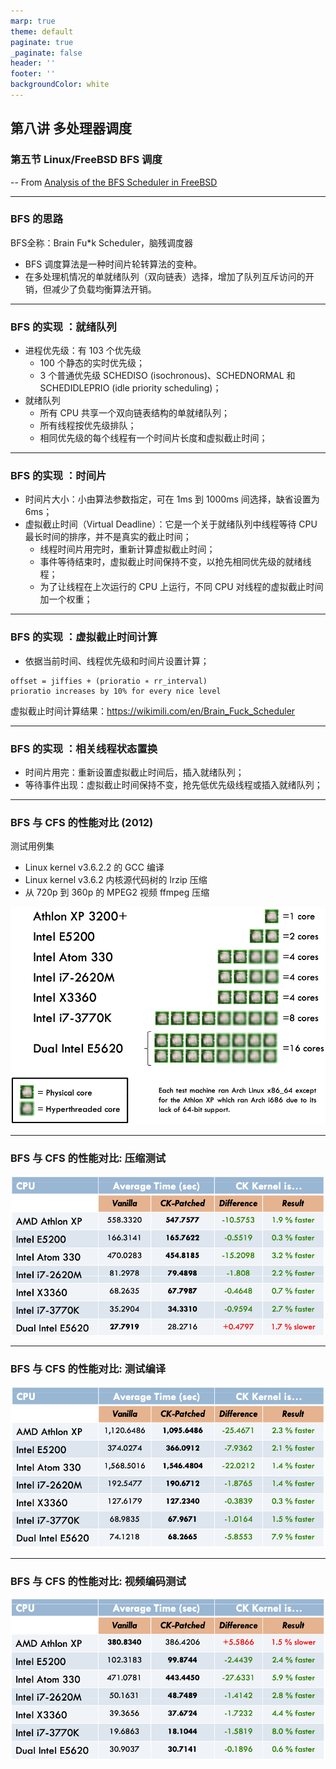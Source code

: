 ```yaml
---
marp: true
theme: default
paginate: true
_paginate: false
header: ''
footer: ''
backgroundColor: white
---
```


<!-- theme: gaia -->
<!-- _class: lead -->

## 第八讲 多处理器调度

### 第五节 Linux/FreeBSD BFS 调度


-- From [Analysis of the BFS Scheduler in FreeBSD](http://vellvisher.github.io/papers_reports/doc/BFS_FreeBSD.pdf)

---
### BFS 的思路
BFS全称：Brain Fu*k Scheduler，脑残调度器
- BFS 调度算法是一种时间片轮转算法的变种。
- 在多处理机情况的单就绪队列（双向链表）选择，增加了队列互斥访问的开销，但减少了负载均衡算法开销。

---
### BFS 的实现 ：就绪队列
- 进程优先级：有 103 个优先级
  - 100 个静态的实时优先级；
  - 3 个普通优先级 SCHEDISO (isochronous)、SCHEDNORMAL 和 SCHEDIDLEPRIO (idle priority scheduling)；
- 就绪队列
  - 所有 CPU 共享一个双向链表结构的单就绪队列；
  - 所有线程按优先级排队；
  - 相同优先级的每个线程有一个时间片长度和虚拟截止时间；


---
### BFS 的实现 ：时间片
- 时间片大小：小由算法参数指定，可在 1ms 到 1000ms 间选择，缺省设置为 6ms；
- 虚拟截止时间（Virtual Deadline）：它是一个关于就绪队列中线程等待 CPU 最长时间的排序，并不是真实的截止时间；
  -  线程时间片用完时，重新计算虚拟截止时间；
  - 事件等待结束时，虚拟截止时间保持不变，以抢先相同优先级的就绪线程；
  - 为了让线程在上次运行的 CPU 上运行，不同 CPU 对线程的虚拟截止时间加一个权重；


---
### BFS 的实现 ：虚拟截止时间计算
- 依据当前时间、线程优先级和时间片设置计算；
```
offset = jiffies + (prioratio ∗ rr_interval)
prioratio increases by 10% for every nice level
```
虚拟截止时间计算结果：https://wikimili.com/en/Brain_Fuck_Scheduler


---
### BFS 的实现 ：相关线程状态置换
- 时间片用完：重新设置虚拟截止时间后，插入就绪队列；
- 等待事件出现：虚拟截止时间保持不变，抢先低优先级线程或插入就绪队列；



---
### BFS 与 CFS 的性能对比 (2012)
测试用例集
- Linux kernel v3.6.2.2 的 GCC 编译
- Linux kernel v3.6.2 内核源代码树的 lrzip 压缩
- 从 720p 到 360p 的 MPEG2 视频 ffmpeg 压缩


![bg right 100%](figs/test-machines.png)

---
### BFS 与 CFS 的性能对比: 压缩测试
![w:1000](figs/compression-test.png)

---
### BFS 与 CFS 的性能对比: 测试编译
![w:1000](figs/make-test.png)

---
### BFS 与 CFS 的性能对比: 视频编码测试
![w:1000](figs/video-test.png)